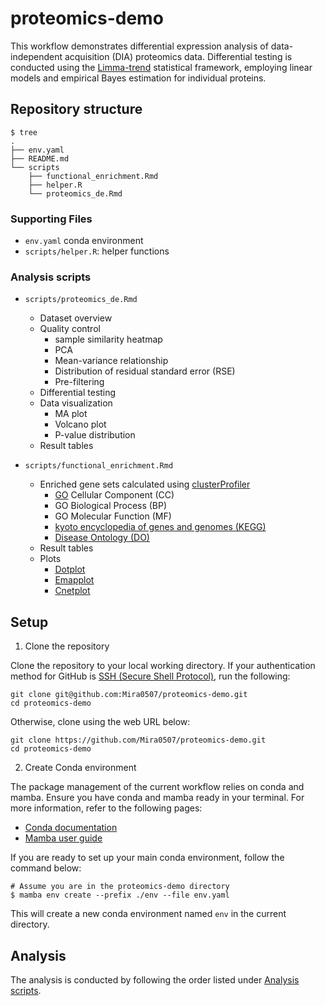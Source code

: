 # proteomics-demo

This workflow demonstrates differential expression analysis of data-independent
acquisition (DIA) proteomics data.  Differential testing is conducted using 
the [Limma-trend](https://academic.oup.com/nar/article/43/7/e47/2414268) statistical
framework, employing linear models and empirical Bayes estimation for individual
proteins.

## Repository structure

```
$ tree
.
├── env.yaml
├── README.md
└── scripts
    ├── functional_enrichment.Rmd
    ├── helper.R
    └── proteomics_de.Rmd

```

### Supporting Files

- `env.yaml` conda environment
- `scripts/helper.R`: helper functions


### Analysis scripts

- `scripts/proteomics_de.Rmd`
    - Dataset overview
    - Quality control
        - sample similarity heatmap
        - PCA
        - Mean-variance relationship
        - Distribution of residual standard error (RSE) 
        - Pre-filtering
    - Differential testing
    - Data visualization
        - MA plot
        - Volcano plot
        - P-value distribution
    - Result tables

- `scripts/functional_enrichment.Rmd`
    - Enriched gene sets calculated using [clusterProfiler](https://pubmed.ncbi.nlm.nih.gov/22455463/)
        - [GO](https://pubmed.ncbi.nlm.nih.gov/10802651/) Cellular Component (CC)
        - GO Biological Process (BP)
        - GO Molecular Function (MF)
        - [kyoto encyclopedia of genes and genomes (KEGG)](https://pubmed.ncbi.nlm.nih.gov/10592173/)
        - [Disease Ontology (DO)](https://pubmed.ncbi.nlm.nih.gov/22080554/)
    - Result tables
    - Plots
        - [Dotplot](https://yulab-smu.top/biomedical-knowledge-mining-book/enrichplot.html#dot-plot)
        - [Emapplot](https://yulab-smu.top/biomedical-knowledge-mining-book/enrichplot.html#enrichment-map)
        - [Cnetplot](https://yulab-smu.top/biomedical-knowledge-mining-book/enrichplot.html#cnetplot)

## Setup 

1. Clone the repository

Clone the repository to your local working directory. If your authentication 
method for GitHub is [SSH (Secure Shell Protocol)](https://www.ssh.com/academy/ssh-keys), 
run the following:

```
git clone git@github.com:Mira0507/proteomics-demo.git 
cd proteomics-demo
```

Otherwise, clone using the web URL below:

```
git clone https://github.com/Mira0507/proteomics-demo.git
cd proteomics-demo
```

2. Create Conda environment

The package management of the current workflow relies on conda and mamba. 
Ensure you have conda and mamba ready in your terminal. For more information, 
refer to the following pages:

- [Conda documentation](https://docs.conda.io/projects/conda/en/stable/)
- [Mamba user guide](https://mamba.readthedocs.io/en/latest/user_guide/mamba.html)

If you are ready to set up your main conda environment, follow the command below:

```
# Assume you are in the proteomics-demo directory
$ mamba env create --prefix ./env --file env.yaml
```

This will create a new conda environment named `env` in the current directory.


## Analysis

The analysis is conducted by following the order listed under 
[Analysis scripts](###analysis-scripts).
